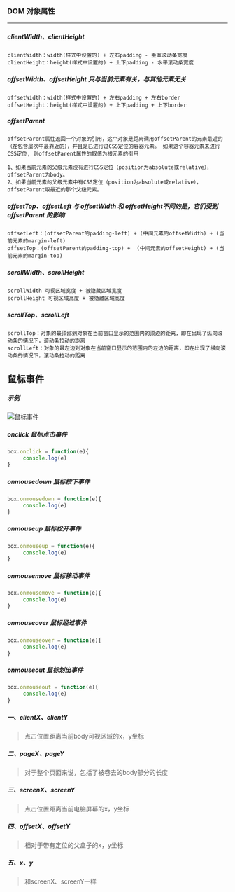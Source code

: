 ### DOM 对象属性

---

##### clientWidth、clientHeight

```
clientWidth：width(样式中设置的) + 左右padding - 垂直滚动条宽度
clientHeight：height(样式中设置的) + 上下padding - 水平滚动条宽度
```

##### offsetWidth、offsetHeight 只与当前元素有关，与其他元素无关

```
offsetWidth：width(样式中设置的) + 左右padding + 左右border
offsetHeight：height(样式中设置的) + 上下padding + 上下border
```

##### offsetParent 

```
offsetParent属性返回一个对象的引用，这个对象是距离调用offsetParent的元素最近的（在包含层次中最靠近的），并且是已进行过CSS定位的容器元素。 如果这个容器元素未进行CSS定位, 则offsetParent属性的取值为根元素的引用

1、如果当前元素的父级元素没有进行CSS定位（position为absolute或relative），offsetParent为body。
2、如果当前元素的父级元素中有CSS定位（position为absolute或relative），offsetParent取最近的那个父级元素。
```

##### offsetTop、offsetLeft 与 offsetWidth 和 offsetHeight不同的是，它们受到 offsetParent 的影响

```
offsetLeft：(offsetParent的padding-left) + (中间元素的offsetWidth) + (当前元素的margin-left)
offsetTop：(offsetParent的padding-top) +  (中间元素的offsetHeight) + (当前元素的margin-top)
```

##### scrollWidth、scrollHeight

```
scrollWidth 可视区域宽度 + 被隐藏区域宽度
scrollHeight 可视区域高度 + 被隐藏区域高度
```

##### scrollTop、scrollLeft

```
scrollTop：对象的最顶部到对象在当前窗口显示的范围内的顶边的距离，即在出现了纵向滚动条的情况下，滚动条拉动的距离
scrollLeft：对象的最左边到对象在当前窗口显示的范围内的左边的距离，即在出现了横向滚动条的情况下，滚动条拉动的距离
```

## 鼠标事件

##### 示例

![鼠标事件](https://s2.loli.net/2023/05/18/q9pIaRXBycwd8zb.png)

##### onclick 鼠标点击事件

```javascript
box.onclick = function(e){
     console.log(e)
}
```

##### onmousedown 鼠标按下事件

```javascript
box.onmousedown = function(e){
     console.log(e)
}
```

##### onmouseup 鼠标松开事件

```javascript
box.onmouseup = function(e){
     console.log(e)
}
```

##### onmousemove 鼠标移动事件

```javascript
box.onmousemove = function(e){
     console.log(e)
}
```

##### onmouseover 鼠标经过事件

```javascript
box.onmouseover = function(e){
     console.log(e)
}
```

##### onmouseout 鼠标划出事件

```javascript
box.onmouseout = function(e){
     console.log(e)
}
```

##### 一、clientX、clientY

> 点击位置距离当前body可视区域的x，y坐标

##### 二、pageX、pageY
> 对于整个页面来说，包括了被卷去的body部分的长度

##### 三、screenX、screenY
> 点击位置距离当前电脑屏幕的x，y坐标

##### 四、offsetX、offsetY
> 相对于带有定位的父盒子的x，y坐标

##### 五、x、y
> 和screenX、screenY一样
